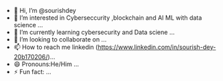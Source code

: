 - 👋 Hi, I’m @sourishdey
- 👀 I’m interested in  Cyberseccurity ,blockchain and AI ML with data science ...
- 🌱 I’m currently learning  cybersecurity and Data sciene ...
- 💞️ I’m looking to collaborate on ...
- 📫 How to reach me  linkedin (https://www.linkedin.com/in/sourish-dey-20b170206/)...
- 😄 Pronouns:He/Him  ...
- ⚡ Fun fact: ...

<!---
sourishdey2005/sourishdey2005 is a ✨ special ✨ repository because its `README.md` (this file) appears on your GitHub profile.
You can click the Preview link to take a look at your changes.
--->

